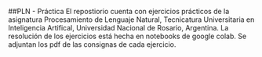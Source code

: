 ##PLN - Práctica
El repostiorio cuenta con ejercicios prácticos de la asignatura Procesamiento de Lenguaje Natural, 
Tecnicatura Universitaria en Inteligencia Artifical, Universidad Nacional de Rosario, Argentina. La resolución de los ejercicios 
está hecha en notebooks de google colab. Se adjuntan los pdf de las consignas de cada ejercicio. 
